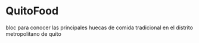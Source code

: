 # QuitoFood
bloc para conocer las principales huecas de comida tradicional en el distrito metropolitano de quito
